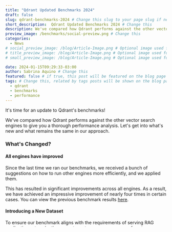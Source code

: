 ```yaml
---
title: "Qdrant Updated Benchmarks 2024"
draft: false
slug: qdrant-benchmarks-2024 # Change this slug to your page slug if needed
short_description:  Qdrant Updated Benchmarks 2024 # Change this
description: We've compared how Qdrant performs against the other vector search engines to give you a thorough performance analysis # Change this
preview_image: /benchmarks/social-preview.png # Change this
categories:
  - News
# social_preview_image: /blog/Article-Image.png # Optional image used for link previews
# title_preview_image: /blog/Article-Image.png # Optional image used for blog post title
# small_preview_image: /blog/Article-Image.png # Optional image used for small preview in the list of blog posts

date: 2024-01-15T09:29:33-03:00
author: Sabrina Aquino # Change this
featured: false # if true, this post will be featured on the blog page
tags: # Change this, related by tags posts will be shown on the blog page
  - qdrant
  - benchmarks
  - performance
---
```


It's time for an update to Qdrant's benchmarks! 

We've compared how Qdrant performs against the other vector search engines to give you a thorough performance analysis. Let's get into what's new and what remains the same in our approach. 

### What's Changed?

#### All engines have improved

Since the last time we ran our benchmarks, we received a bunch of suggestions on how to run other engines more efficiently, and we applied them. 

This has resulted in significant improvements across all engines. As a result, we have achieved an impressive improvement of nearly four times in certain cases. You can view the previous benchmark results [here](/benchmarks/single-node-speed-benchmark-2022/).

#### Introducing a New Dataset

To ensure our benchmark aligns with the requirements of serving RAG applications at scale, the current most common use-case of vector databases, we have introduced a new dataset consisting of 1 million OpenAI embeddings.

![rps vs precision benchmark - up and to the right is better](/blog/qdrant-updated-benchmarks-2024/rps-bench.png)
#### Separation of Latency vs RPS Cases

Different applications have distinct requirements when it comes to performance. To address this, we have made a clear separation between latency and requests-per-second (RPS) cases. 

For example, a self-driving car's object recognition system aims to process requests as quickly as possible, while a web server focuses on serving multiple clients simultaneously. By simulating both scenarios and allowing configurations for 1 or 100 parallel readers, our benchmark provides a more accurate evaluation of search engine performance.

![mean-time vs precision benchmark - down and to the right is better](/blog/qdrant-updated-benchmarks-2024/latency-bench.png)
### What Hasn't Changed?

#### Our Principles of Benchmarking

At Qdrant all code stays open-source. We ensure our benchmarks are accessible for everyone, allowing you to run them on your own hardware. Your input matters to us, and contributions and sharing of best practices are welcome!


Our benchmarks are strictly limited to open-source solutions, ensuring hardware parity and avoiding biases from external cloud components. 


We deliberately don't include libraries or algorithm implementations in our comparisons because our focus is squarely on vector databases. 

Why?

Because libraries like FAISS, while useful for experiments, don’t fully address the complexities of real-world production environments. They lack features like real-time updates, CRUD operations, high availability, scalability, and concurrent access – essentials in production scenarios. A vector search engine is not only its indexing algorithm, but its overall performance in production.


We use the same benchmark datasets as the [ann-benchmarks](https://github.com/erikbern/ann-benchmarks/#data-sets) project so you can compare our performance and accuracy against it.

### Detailed Report and Access

For an in-depth look at our latest benchmark results, we invite you to read the [detailed report](/benchmarks).


If you're interested in testing the benchmark yourself or want to contribute to its development, head over to our [benchmark repository](https://github.com/qdrant/vector-db-benchmark). We appreciate your support and involvement in improving the performance of vector databases.


